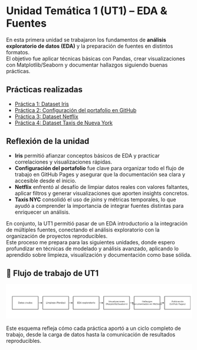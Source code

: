# Unidad Temática 1 (UT1) – EDA & Fuentes

En esta primera unidad se trabajaron los fundamentos de **análisis exploratorio de datos (EDA)** y la preparación de fuentes en distintos formatos.  
El objetivo fue aplicar técnicas básicas con Pandas, crear visualizaciones con Matplotlib/Seaborn y documentar hallazgos siguiendo buenas prácticas.

## Prácticas realizadas
- [Práctica 1: Dataset Iris](practica1/main1.md)
- [Práctica 2: Configuración del portafolio en GitHub](practica2/main2.md)
- [Práctica 3: Dataset Netflix](practica3/main3.md)
- [Práctica 4: Dataset Taxis de Nueva York](practica4/main4.md)

## Reflexión de la unidad
- **Iris** permitió afianzar conceptos básicos de EDA y practicar correlaciones y visualizaciones rápidas.  
- **Configuración del portafolio** fue clave para organizar todo el flujo de trabajo en GitHub Pages y asegurar que la documentación sea clara y accesible desde el inicio.  
- **Netflix** enfrentó al desafío de limpiar datos reales con valores faltantes, aplicar filtros y generar visualizaciones que aporten insights concretos.  
- **Taxis NYC** consolidó el uso de *joins* y métricas temporales, lo que ayudó a comprender la importancia de integrar fuentes distintas para enriquecer un análisis.

En conjunto, la UT1  permitió pasar de un EDA introductorio a la integración de múltiples fuentes, conectando el análisis exploratorio con la organización de proyectos reproducibles.  
Este proceso me prepara para las siguientes unidades, donde espero profundizar en técnicas de modelado y análisis avanzado, aplicando lo aprendido sobre limpieza, visualización y documentación como base sólida.

## 🚀 Flujo de trabajo de UT1

![](../assets/flujo_ut1.png)

Este esquema refleja cómo cada práctica aportó a un ciclo completo de trabajo,
desde la carga de datos hasta la comunicación de resultados reproducibles.

